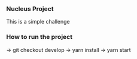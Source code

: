 ### Nucleus Project

This is a simple challenge

### How to run the project
 -> git checkout develop
 -> yarn install
 -> yarn start